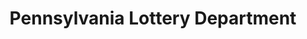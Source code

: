 ---
title: "Pennsylvania Lottery Department"
url: /erie/pennsylvania-lottery-department/
shop: lottery
---